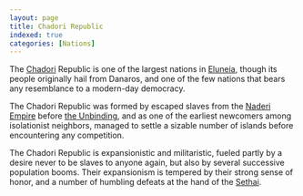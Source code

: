 ```yaml
---
layout: page
title: Chadori Republic
indexed: true
categories: [Nations]
---
```


The [Chadori](/races/chadori) Republic is one of the largest nations in [Eluneia](/locations/eluneia), though its people originally hail from
Danaros, and one of the few nations that bears any resemblance to a modern-day democracy.

The Chadori Republic was formed by escaped slaves from the [Naderi Empire](/nations/naderi_empire) before [the Unbinding](/history/the-unbinding),
and as one of the earliest newcomers among isolationist neighbors, managed to settle a sizable number of islands before
encountering any competition.

The Chadori Republic is expansionistic and militaristic, fueled partly by a desire never to be slaves to anyone again, but
also by several successive population booms. Their expansionism is tempered by their strong sense of honor, and a number
of humbling defeats at the hand of the [Sethai](/nations/sethai_federation).